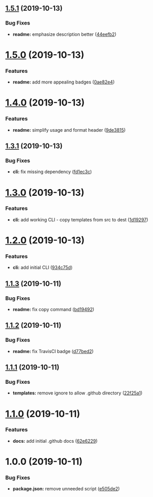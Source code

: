 ## [1.5.1](https://github.com/richrdkng/github-template/compare/v1.5.0...v1.5.1) (2019-10-13)


### Bug Fixes

* **readme:** emphasize description better ([44eefb2](https://github.com/richrdkng/github-template/commit/44eefb248048011387f036eafa57f7238b022d2d))

# [1.5.0](https://github.com/richrdkng/github-template/compare/v1.4.0...v1.5.0) (2019-10-13)


### Features

* **readme:** add more appealing badges ([0ae82e4](https://github.com/richrdkng/github-template/commit/0ae82e442d906d9644b5f426ebc37dcbaf788dfd))

# [1.4.0](https://github.com/richrdkng/github-template/compare/v1.3.1...v1.4.0) (2019-10-13)


### Features

* **readme:** simplify usage and format header ([9de3815](https://github.com/richrdkng/github-template/commit/9de3815e852b2544103398e3fda4ee68fefcc41c))

## [1.3.1](https://github.com/richrdkng/github-template/compare/v1.3.0...v1.3.1) (2019-10-13)


### Bug Fixes

* **cli:** fix missing dependency ([fd1ec3c](https://github.com/richrdkng/github-template/commit/fd1ec3c6c1ef74b82417fb09f87aff8d287f5807))

# [1.3.0](https://github.com/richrdkng/github-template/compare/v1.2.0...v1.3.0) (2019-10-13)


### Features

* **cli:** add working CLI - copy templates from src to dest ([1d19297](https://github.com/richrdkng/github-template/commit/1d19297b7ab35104a121684394e0215874a66747))

# [1.2.0](https://github.com/richrdkng/github-template/compare/v1.1.3...v1.2.0) (2019-10-13)


### Features

* **cli:** add initial CLI ([934c75d](https://github.com/richrdkng/github-template/commit/934c75ddfd903238f28e4f9c2ff7deb9322c8b8b))

## [1.1.3](https://github.com/richrdkng/github-template/compare/v1.1.2...v1.1.3) (2019-10-11)


### Bug Fixes

* **readme:** fix copy command ([bd19492](https://github.com/richrdkng/github-template/commit/bd19492f85bed1cb24da3f23a6846d85abe4aeae))

## [1.1.2](https://github.com/richrdkng/github-template/compare/v1.1.1...v1.1.2) (2019-10-11)


### Bug Fixes

* **readme:** fix TravisCI badge ([d77bed2](https://github.com/richrdkng/github-template/commit/d77bed249595e2cf56f4564084ac8c9d939aa6e8))

## [1.1.1](https://github.com/richrdkng/github-template/compare/v1.1.0...v1.1.1) (2019-10-11)


### Bug Fixes

* **templates:** remove ignore to allow .github directory ([22f25a1](https://github.com/richrdkng/github-template/commit/22f25a12f1ba9eb73bcc0f1a7206204c3f9a68bb))

# [1.1.0](https://github.com/richrdkng/github-template/compare/v1.0.0...v1.1.0) (2019-10-11)


### Features

* **docs:** add initial .github docs ([62e6229](https://github.com/richrdkng/github-template/commit/62e622929ccc05cb15304e01fe3457b6002c874c))

# 1.0.0 (2019-10-11)


### Bug Fixes

* **package.json:** remove unneeded script ([e505de2](https://github.com/richrdkng/github-template/commit/e505de22671409bece4e2bb20d7c031bf3beda70))
